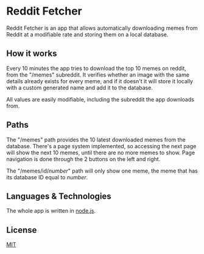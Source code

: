 # Reddit Fetcher  
Reddit Fetcher is an app that allows automatically downloading memes from Reddit at a modifiable rate and storing them on a local database.  
## How it works  
Every 10 minutes the app tries to download the top 10 memes on reddit, from the "/memes" subreddit. It verifies whether an image with the same details already exists for every meme, and if it doesn't it will store it locally with a custom generated name and add it to the database.  
  
All values are easily modifiable, including the subreddit the app downloads from.  
## Paths  
The "/memes" path provides the 10 latest downloaded memes from the database. There's a page system implemented, so accessing the next page will show the next 10 memes, until there are no more memes to show. Page navigation is done through the 2 buttons on the left and right.
  
The "/memes/id/*number*" path will only show one meme, the meme that has its database ID equal to *number*.  
## Languages & Technologies  
The whole app is written in [node.js](https://github.com/nodejs/node).   
## License  
[MIT](https://github.com/Andreizabo/redditFetcher/blob/master/LICENSE)
